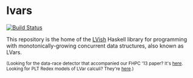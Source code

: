 lvars
=====

[![Build Status](https://travis-ci.org/iu-parfunc/lvars.svg?branch=master)](https://travis-ci.org/iu-parfunc/lvars)

This repository is the home of the [LVish](http://hackage.haskell.org/package/lvish) Haskell library for programming with monotonically-growing concurrent data structures, also known as LVars.

<small>(Looking for the data-race detector that accompanied our FHPC '13 paper?  It's [here](https://github.com/lkuper/lvar-race-detector).  Looking for PLT Redex models of LVar calculi?  They're [here](https://github.com/lkuper/lvar-semantics).)</small>
